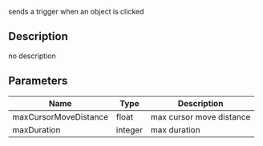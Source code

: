 sends a trigger when an object is clicked



## Description
no description
## Parameters

<table>
<thead>
	<tr>
		<th>Name</th>
		<th>Type</th>
		<th>Description</th>
	</tr>
</thead>
<tr>
	<td>maxCursorMoveDistance</td>
	<td><div class='bg-yellow-800 px-2 py-px text-white rounded-sm'>float</div></td>
	<td>max cursor move distance</td>
</tr>
<tr>
	<td>maxDuration</td>
	<td><div class='bg-orange-800 px-2 py-px text-white rounded-sm'>integer</div></td>
	<td>max duration</td>
</tr>
</table>
